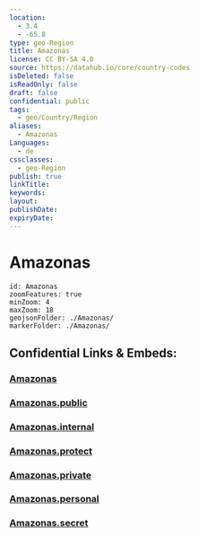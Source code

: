 ```yaml
---
location:
  - 3.4
  - -65.8
type: geo-Region
title: Amazonas
license: CC BY-SA 4.0
source: https://datahub.io/core/country-codes
isDeleted: false
isReadOnly: false
draft: false
confidential: public
tags:
  - geo/Country/Region
aliases:
  - Amazonas
Languages:
  - de
cssclasses:
  - geo-Region
publish: true
linkTitle:
keywords:
layout:
publishDate:
expiryDate:
---
```


# Amazonas

```leaflet
id: Amazonas
zoomFeatures: true 
minZoom: 4 
maxZoom: 18
geojsonFolder: ./Amazonas/
markerFolder: ./Amazonas/
```


## Confidential Links & Embeds: 

### [Amazonas](/_Standards/Earth/Continent/America~South/Venezuela/States~Venezuela/Amazonas.md) 

### [Amazonas.public](/_public/Earth/Continent/America~South/Venezuela/States~Venezuela/Amazonas.public.md) 

### [Amazonas.internal](/_internal/Earth/Continent/America~South/Venezuela/States~Venezuela/Amazonas.internal.md) 

### [Amazonas.protect](/_protect/Earth/Continent/America~South/Venezuela/States~Venezuela/Amazonas.protect.md) 

### [Amazonas.private](/_private/Earth/Continent/America~South/Venezuela/States~Venezuela/Amazonas.private.md) 

### [Amazonas.personal](/_personal/Earth/Continent/America~South/Venezuela/States~Venezuela/Amazonas.personal.md) 

### [Amazonas.secret](/_secret/Earth/Continent/America~South/Venezuela/States~Venezuela/Amazonas.secret.md)

